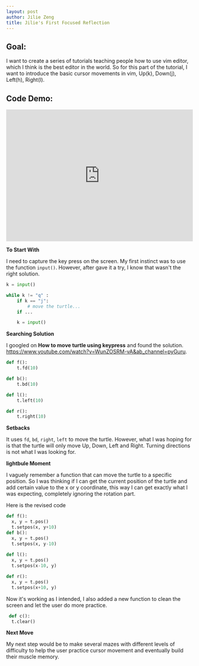 ```yaml
---
layout: post
author: Jilie Zeng 
title: Jilie's First Focused Reflection
---
```


## Goal:
I want to create a series of tutorials teaching people how to use vim editor, which I think is the best editor in the world. So for this part of the tutorial, I want to introduce the basic cursor movements in vim, Up(k), Down(j), Left(h), Right(l).

## Code Demo:

<iframe src="https://trinket.io/embed/python/2f19bb180c" width="100%" height="356" frameborder="0" marginwidth="0" marginheight="0" allowfullscreen></iframe>

**To Start With**

I need to capture the key press on the screen. My first instinct was to use the function `input()`. However, after gave it a try, I know that wasn't the right solution.

```python
k = input()

while k != "q" :
    if k == "j":
        # move the turtle...
    if ...

    k = input()
```

**Searching Solution**

I googled on **How to move turtle using keypress** and found the solution. https://www.youtube.com/watch?v=WunZOSRM-vA&ab_channel=pyGuru. 

```python
def f():
    t.fd(10)

def b():
    t.bd(10)

def l():
    t.left(10)

def r():
    t.right(10)
```
**Setbacks**

It uses `fd`, `bd`, `right`, `left` to move the turtle. However, 
what I was hoping for is that the turtle will only move Up, Down, Left and Right. Turning directions is not what I was looking for. 

**lightbule Moment**

I vaguely remember a function that can move the turtle to a specific position. So I was thinking if I can get the current position of the turtle and add certain value to the x or y coordinate, this way I can get exactly what I was expecting, completely ignoring the rotation part.

Here is the revised code

```python
def f():
  x, y = t.pos()
  t.setpos(x, y+10)
def b():
  x, y = t.pos()
  t.setpos(x, y-10)
  
def l():
  x, y = t.pos()
  t.setpos(x-10, y)

def r():
  x, y = t.pos()
  t.setpos(x+10, y)
```

Now it's working as I intended, I also added a new function to clean the screen and let the user do more practice.

```python
 def c():
  t.clear()
```

**Next Move**

My next step would be to make several mazes with different levels of difficulty to help the user practice cursor movement and eventually build their muscle memory.
